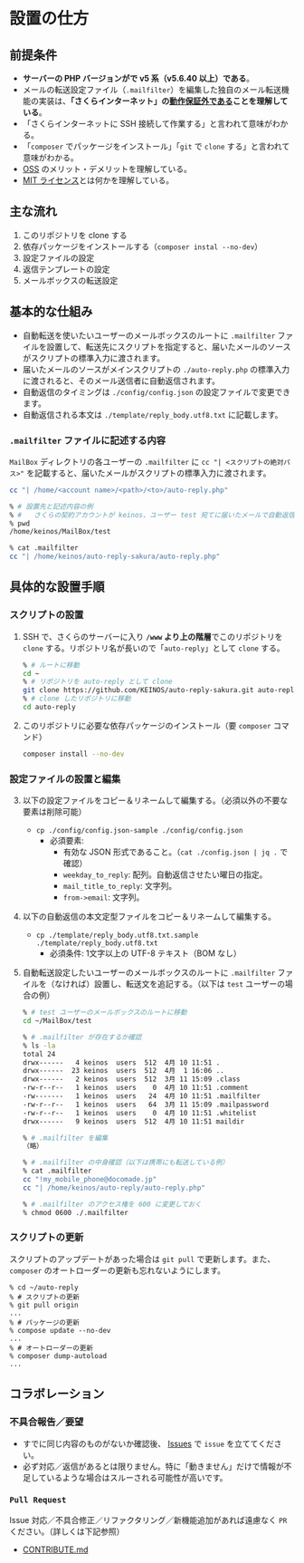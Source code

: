 # 設置の仕方

## 前提条件

- **サーバーの PHP バージョンがで v5 系（v5.6.40 以上）である**。
- メールの転送設定ファイル（`.mailfilter`）を編集した独自のメール転送機能の実装は、**「さくらインターネット」の[動作保証外である](https://help.sakura.ad.jp/206206501/)ことを理解している**。
- 「さくらインターネットに SSH 接続して作業する」と言われて意味がわかる。
- 「`composer` でパッケージをインストール」「`git` で `clone` する」と言われて意味がわかる。
- [OSS](https://ja.wikipedia.org/wiki/%E3%82%AA%E3%83%BC%E3%83%97%E3%83%B3%E3%82%BD%E3%83%BC%E3%82%B9%E3%82%BD%E3%83%95%E3%83%88%E3%82%A6%E3%82%A7%E3%82%A2) のメリット・デメリットを理解している。
- [MIT ライセンス](https://github.com/KEINOS/auto-reply-sakura/blob/master/LICENSE)とは何かを理解している。

## 主な流れ

1. このリポジトリを clone する
2. 依存パッケージをインストールする（`composer instal --no-dev`）
3. 設定ファイルの設定
4. 返信テンプレートの設定
5. メールボックスの転送設定

## 基本的な仕組み

- 自動転送を使いたいユーザーのメールボックスのルートに `.mailfilter` ファイルを設置して、転送先にスクリプトを指定すると、届いたメールのソースがスクリプトの標準入力に渡されます。
- 届いたメールのソースがメインスクリプトの `./auto-reply.php` の標準入力に渡されると、そのメール送信者に自動返信されます。
- 自動返信のタイミングは `./config/config.json` の設定ファイルで変更できます。
- 自動返信される本文は `./template/reply_body.utf8.txt` に記載します。

### `.mailfilter` ファイルに記述する内容

`MailBox` ディレクトリの各ユーザーの `.mailfilter` に `cc "| <スクリプトの絶対パス>"` を記載すると、届いたメールがスクリプトの標準入力に渡されます。

```bash
cc "| /home/<account name>/<path>/<to>/auto-reply.php"
```

```bash
% # 設置先と記述内容の例
% #   さくらの契約アカウントが keinos、ユーザー test 宛てに届いたメールで自動返信したい場合
% pwd
/home/keinos/MailBox/test

% cat .mailfilter
cc "| /home/keinos/auto-reply-sakura/auto-reply.php"
```

## 具体的な設置手順

### スクリプトの設置

1. SSH で、さくらのサーバーに入り **`/www` より上の階層**でこのリポジトリを `clone` する。リポジトリ名が長いので「`auto-reply`」として `clone` する。

    ```bash
    % # ルートに移動
    cd ~
    % # リポジトリを auto-reply として clone
    git clone https://github.com/KEINOS/auto-reply-sakura.git auto-reply
    % # clone したリポジトリに移動
    cd auto-reply
    ```

2. このリポジトリに必要な依存パッケージのインストール（要 `composer` コマンド）

    ```bash
    composer install --no-dev
    ```

### 設定ファイルの設置と編集

3. 以下の設定ファイルをコピー＆リネームして編集する。（必須以外の不要な要素は削除可能）
    - `cp ./config/config.json-sample ./config/config.json`
      - 必須要素:
          - 有効な JSON 形式であること。（`cat ./config.json | jq .` で確認）
          - `weekday_to_reply`: 配列。自動返信させたい曜日の指定。
          - `mail_title_to_reply`: 文字列。
          - `from->email`: 文字列。

4. 以下の自動返信の本文定型ファイルをコピー＆リネームして編集する。
    - `cp ./template/reply_body.utf8.txt.sample ./template/reply_body.utf8.txt`
      - 必須条件: 1文字以上の UTF-8 テキスト（BOM なし）

5. 自動転送設定したいユーザーのメールボックスのルートに `.mailfilter` ファイルを（なければ）設置し、転送文を追記する。（以下は `test` ユーザーの場合の例）

    ```bash
    % # test ユーザーのメールボックスのルートに移動
    cd ~/MailBox/test

    % # .mailfilter が存在するか確認
    % ls -la
    total 24
    drwx------   4 keinos  users  512  4月 10 11:51 .
    drwx------  23 keinos  users  512  4月  1 16:06 ..
    drwx------   2 keinos  users  512  3月 11 15:09 .class
    -rw-r--r--   1 keinos  users    0  4月 10 11:51 .comment
    -rw-------   1 keinos  users   24  4月 10 11:51 .mailfilter
    -rw-r--r--   1 keinos  users   64  3月 11 15:09 .mailpassword
    -rw-r--r--   1 keinos  users    0  4月 10 11:51 .whitelist
    drwx------   9 keinos  users  512  4月 10 11:51 maildir

    % # .mailfilter を編集
    （略）

    % # .mailfilter の中身確認（以下は携帯にも転送している例）
    % cat .mailfilter
    cc "!my_mobile_phone@docomade.jp"
    cc "| /home/keinos/auto-reply/auto-reply.php"

    % # .mailfilter のアクセス権を 600 に変更しておく
    % chmod 0600 ./.mailfilter
    ```

### スクリプトの更新

スクリプトのアップデートがあった場合は `git pull` で更新します。また、`composer` のオートローダーの更新も忘れないようにします。

```shellscript
% cd ~/auto-reply
% # スクリプトの更新
% git pull origin
...
% # パッケージの更新
% compose update --no-dev
...
% # オートローダーの更新
% composer dump-autoload
...
```

## コラボレーション

### 不具合報告／要望

- すでに同じ内容のものがないか確認後、 [Issues](https://github.com/KEINOS/auto-reply-sakura/issues) で `issue` を立ててください。
- 必ず対応／返信があるとは限りません。特に「動きません」だけで情報が不足しているような場合はスルーされる可能性が高いです。

### `Pull Request`

Issue 対応／不具合修正／リファクタリング／新機能追加があれば遠慮なく `PR` ください。（詳しくは下記参照）

- [CONTRIBUTE.md](./CONTRIBUTE.md)
